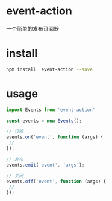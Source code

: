 # event-action
一个简单的发布订阅器

# install

```bash
npm install  event-action --save

```

# usage

```js
import Events from 'event-action'

const events = new Events();

// 订阅
events.on('event', function (args) {
 //
});

// 发布
events.emit('event', 'args');

// 关闭
events.off('event', function (args) {
 //
});

```



